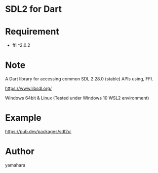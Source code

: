 SDL2 for Dart
====

# Requirement

* ffi ^2.0.2

# Note

A Dart library for accessing common SDL 2.28.0 (stable) APIs using, FFI.

https://www.libsdl.org/

Windows 64bit & Linux (Tested under Windows 10 WSL2 environment)

# Example

https://pub.dev/packages/sdl2ui

# Author

yamahara

